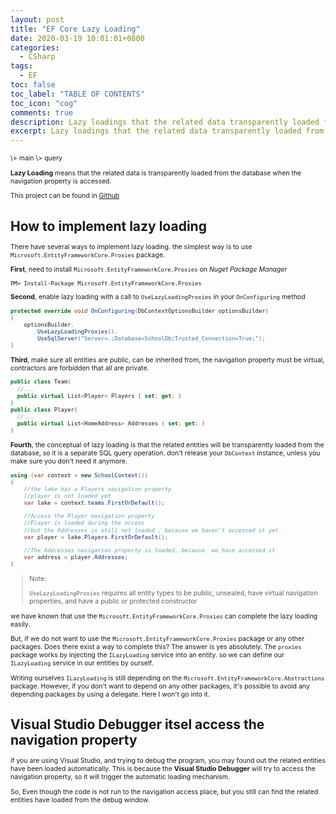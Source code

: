 ```yaml
---
layout: post
title: "EF Core Lazy Loading"
date: 2020-03-19 10:01:01+0800
categories:
  - CSharp
tags:
  - EF
toc: false
toc_label: "TABLE OF CONTENTS"
toc_icon: "cog"
comments: true
description: Lazy loadings that the related data transparently loaded from the database when the navigation property accessed.
excerpt: Lazy loadings that the related data transparently loaded from the database when the navigation property accessed.
---
```

<span style="font-size: 0.75em;">
\>
<a href="/blog/csharp/2020/02/28/Entitiy-Framework-Tutorial/" style="cursor: pointer;text-decoration: none;">main</a>
\>
<a href="/blog/csharp/2020/02/28/EF-Core-Load-Related-Entities/" style="cursor: pointer;text-decoration: none;">query</a>
<span>

**Lazy Loading** means that the related data is transparently loaded from the database when the navigation property is accessed.

This project can be found in [Github][1]

# How to implement lazy loading
There have several ways to implement lazy loading. the simplest way is to use `Microsoft.EntityFrameworkCore.Proxies` package. 

**First**, need to install `Microsoft.EntityFrameworkCore.Proxies` on *Nuget Package Manager*

```console
PM> Install-Package Microsoft.EntityFrameworkCore.Proxies
```

**Second**, enable lazy loading with a call to `UseLazyLoadingProxies` in your `OnConfiguring` method
```c#
protected override void OnConfiguring(DbContextOptionsBuilder optionsBuilder)
{
    optionsBuilder.
        UseLazyLoadingProxies().
        UseSqlServer("Server=.;Database=SchoolDb;Trusted_Connection=True;");
}
```

**Third**, make sure all entities are public, can be inherited from, the navigation property must be virtual, contractors are forbidden that all are private.

```c#
public class Team{
  //...
  public virtual List<Player> Players { set; get; }
}
public class Player{
  //...
  public virtual List<HomeAddress> Addresses { set; get; }
}
```

**Fourth**, the conceptual of lazy loading is that the related entities will be transparently loaded from the database, so it is a separate SQL query operation. don't release your `DbContext` instance, unless you make sure you don't need it anymore.

```c#
using (var context = new SchoolContext())
{
    //the lake has a Players navigation property
    //player is not loaded yet
    var lake = context.teams.FirstOrDefault();

    //Access the Player navigation property
    //Player is loaded during the access
    //but the Addresses is still not loaded , because we haven't accessed it yet.
    var player = lake.Players.FirstOrDefault();

    //The Addresses navigation property is loaded, because  we have accessed it.
    var address = player.Addresses;
}
```

>Note:
>
>`UseLazyLoadingProxies` requires all entity types to be public, unsealed, have virtual navigation properties, and have a public or protected constructor


we have known that use the `Microsoft.EntityFrameworkCore.Proxies` can complete the lazy loading easily.

But, if we do not want to use the `Microsoft.EntityFrameworkCore.Proxies` package or any other packages. Does there exist a way to complete this? The answer is yes absolutely. The `proxies` package works by injecting the `ILazyLoading` service into an entity. so we can define our `ILazyLoading` service in our entities by ourself. 

Writing ourselves `ILazyLoading` is still depending on the `Microsoft.EntityFrameworkCore.Abstractions` package.  However, if you don't want to depend on any other packages, it's possible to avoid any depending packages by using a delegate. Here I won't go into it.

# Visual Studio Debugger itsel access the navigation property
if you are using Visual Studio, and trying to debug the program, you may found out the related entities have been loaded automatically. This is because the **Visual Studio Debugger** will try to access the navigation property, so it will trigger the automatic loading mechanism.

So, Even though the code is not run to the navigation access place, but you still can find the related entities have loaded from the debug window.

[1]: www:asd
